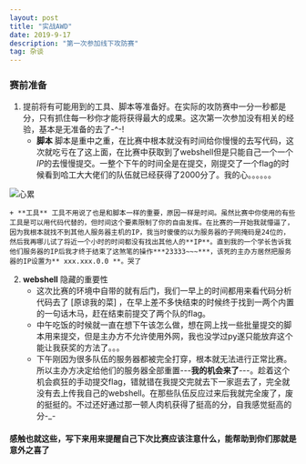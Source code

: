 ```yaml
---
layout: post
title: "实战AWD"
date: 2019-9-17
description: "第一次参加线下攻防赛"
tag: 杂谈
---
```

### 赛前准备
 1) 提前将有可能用到的工具、脚本等准备好。在实际的攻防赛中一分一秒都是分，只有抓住每一秒你才能将获得最大的成果。这次第一次参加没有相关的经验，基本是无准备的去了-^-!
    + **脚本** 脚本是重中之重，在比赛中根本就没有时间给你慢慢的去写代码，这次就吃亏在了这上面，在比赛中获取到了webshell但是只能自己一个一个*IP*的去慢慢提交。一整个下午的时间全是在提交，刚提交了一个flag的时候看到哈工大大佬们的队伍就已经获得了2000分了。我的心。。。。。。


![心累](/images/posts/first-combat/hert_lei.jpg)


    + **工具** 工具不用说了也是和脚本一样的重要，原因一样是时间。虽然比赛中你使用的有些工具是可以用代码代替的，但时间这个要素限制了你的自由发挥。在比赛的一开始我就懵逼了，因为我根本就找不到其他人服务器主机的IP，我当时傻傻的以为服务器的子网掩码是24位的，然后我再哪儿试了将近一个小时的时间都没有找出其他人的**IP**。直到我的一个学长告诉我他们服务器的IP后我才终于结束了这煞笔的操作***23333~~~***，该死的主办方居然把服务器的IP设置为** xxx.xxx.0.0 **。哭了

2) **webshell** 隐藏的重要性
    + 这次比赛的环境中自带的就有后门，我们一早上的时间都用来看代码分析代码去了 [原谅我的菜] ，在早上差不多快结束的时候终于找到一两个内置的一句话木马，赶在结束前提交了两个队的flag。
    + 中午吃饭的时候就一直在想下午该怎么做，想在网上找一些批量提交的脚本用来提交，但是主办方不允许使用外网，我也没学过py遂只能放弃这个能让我获奖的方法了。。。
    + 下午刚因为很多队伍的服务器都被完全打穿，根本就无法进行正常比赛。所以主办方决定给他们的服务器全部重置---**我的机会来了**---。趁着这个机会疯狂的手动提交flag，错就错在我提交完就去下一家逛去了，完全就没有去上传我自己的webshell。在那些队伍反应过来后我就完全废了，废的挺挺的。不过还好通过那一顿人肉机获得了挺高的分，自我感觉挺高的分-_-

#### 感触也就这些，写下来用来提醒自己下次比赛应该注意什么，能帮助到你们那就是意外之喜了